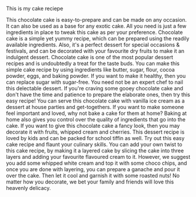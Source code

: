 This is my cake reciepe 

This chocolate cake is easy-to-prepare and can be made on any occasion. It can also be used as a base for any exotic cake. All you need is just a few ingredients in place to tweak this cake as per your preference. Chocolate cake is a simple yet yummy recipe, which can be prepared using the readily available ingredients. Also, it's a perfect dessert for special occasions & festivals, and can be decorated with your favourite dry fruits to make it an indulgent dessert. Chocolate cake is one of the most popular dessert recipes and is undoubtedly a treat for the taste buds. You can make this simple cake recipe by using ingredients like butter, sugar, flour, cocoa powder, eggs, and baking powder. If you want to make it healthy, then you can replace sugar with sugar-free. You need not be an expert chef to nail this delectable dessert. If you're craving some gooey chocolate cake and don't have the time and patience to prepare the elaborate ones, then try this easy recipe! You can serve this chocolate cake with vanilla ice cream as a dessert at house parties and get-togethers. If you want to make someone feel important and loved, why not bake a cake for them at home? Baking at home also gives you control over the quality of ingredients that go into the cake. If you want to give this chocolate cake a fancy look, then you may decorate it with fruits, whipped cream and cherries. This dessert recipe is loved by kids and can be packed for school tiffin as well. Try out this easy cake recipe and flaunt your culinary skills. You can add your own twist to this cake recipe, by making it a layered cake by slicing the cake into three layers and adding your favourite flavoured cream to it. However, we suggest you add some whipped white cream and top it with some choco chips, and once you are done with layering, you can prepare a ganache and pour it over the cake. Then let it cool and garnish it with some roasted nuts! No matter how you decorate, we bet your family and friends will love this heavenly delicacy.